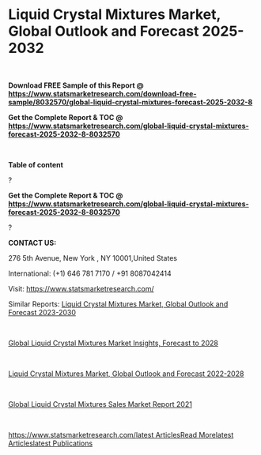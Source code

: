 <h1>Liquid Crystal Mixtures Market, Global Outlook and Forecast 2025-2032</h1><br/><p><strong>Download FREE Sample of this Report @ <a href="https://www.statsmarketresearch.com/download-free-sample/8032570/global-liquid-crystal-mixtures-forecast-2025-2032-8">https://www.statsmarketresearch.com/download-free-sample/8032570/global-liquid-crystal-mixtures-forecast-2025-2032-8</a></strong></p>
 
 
 
 <div><b>Get the Complete Report & TOC @ <a href="https://www.statsmarketresearch.com/global-liquid-crystal-mixtures-forecast-2025-2032-8-8032570">https://www.statsmarketresearch.com/global-liquid-crystal-mixtures-forecast-2025-2032-8-8032570</a></b></div>
 
 
 
 <p><br />
 
 <b>Table of content</b></p>
 
 
 
 <p>? </p>
 
 
 
 <div><b>Get the Complete Report & TOC @ <a href="https://www.statsmarketresearch.com/global-liquid-crystal-mixtures-forecast-2025-2032-8-8032570">https://www.statsmarketresearch.com/global-liquid-crystal-mixtures-forecast-2025-2032-8-8032570</a></b></div>
 
 
 
 <p>? </p>
 
 
 
 <p><b>CONTACT US:</b><br />
 
 276 5th Avenue, New York , NY 10001,United States<br />
 
 International: (+1) 646 781 7170 / +91 8087042414<br />
 
 Visit: <a href="https://www.statsmarketresearch.com/">https://www.statsmarketresearch.com/</a><br />
 
 Similar Reports: <a href="https://www.statsmarketresearch.com/global-liquid-crystal-mixtures-forecast-2025-2032-8-8032570">Liquid Crystal Mixtures Market, Global Outlook and Forecast 2023-2030</a><br />
 
 <br />
 
 <a href="https://www.statsmarketresearch.com/global-liquid-crystal-mixtures-forecast-2025-2032-8-8032570">Global Liquid Crystal Mixtures Market Insights, Forecast to 2028</a><br />
 
 <br />
 
 <a href="https://www.statsmarketresearch.com/global-liquid-crystal-mixtures-forecast-2025-2032-8-8032570">Liquid Crystal Mixtures Market, Global Outlook and Forecast 2022-2028</a><br />
 
 <br />
 
 <a href="https://www.statsmarketresearch.com/global-liquid-crystal-mixtures-forecast-2025-2032-8-8032570">Global Liquid Crystal Mixtures Sales Market Report 2021</a><br />
 
 <br />
 
 <a href="https://gyeongbokgung.com">https://www.statsmarketresearch.com/</a><a href="https://hallyeomaritime.com">latest Articles</a><a href="https://jingwansa.com">Read More</a><a href="https://nguoiviet.jp/">latest Articles</a><a href="https://www.intelmarketresearch.com/">latest Publications</a></p>